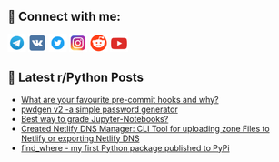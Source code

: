 ## 🔎 Connect with me:
[<img src="https://github.com/bullbesh/bullbesh/blob/main/images/Telegram.png" width="32" height="32" />](https://t.me/bullbesh)
[<img src="https://github.com/bullbesh/bullbesh/blob/main/images/VK.png" width="32" height="32" />](https://vk.com/bullbesh)
[<img src="https://github.com/bullbesh/bullbesh/blob/main/images/Twitter.png" width="32" height="32" />](https://twitter.com/bullbesh1)
[<img src="https://github.com/bullbesh/bullbesh/blob/main/images/Instagram.png" width="32" height="32" />](https://www.instagram.com/bullbesh)
[<img src="https://github.com/bullbesh/bullbesh/blob/main/images/Reddit.png" width="32" height="32" />](https://www.reddit.com/user/bullbesh)
[<img src="https://github.com/bullbesh/bullbesh/blob/main/images/YouTube.png" width="32" height="32" />](https://www.youtube.com/channel/UCtfjRs6uzgq5mfm8S06WTcg)

## 📕 Latest r/Python Posts
<!-- BLOG-POST-LIST:START -->
- [What are your favourite pre-commit hooks and why?](https://www.reddit.com/r/Python/comments/1cc9wtr/what_are_your_favourite_precommit_hooks_and_why/)
- [pwdgen v2 -a simple password generator](https://www.reddit.com/r/Python/comments/1cc300n/pwdgen_v2_a_simple_password_generator/)
- [Best way to grade Jupyter-Notebooks?](https://www.reddit.com/r/Python/comments/1cbxubs/best_way_to_grade_jupyternotebooks/)
- [Created Netlify DNS Manager: CLI Tool for uploading zone Files to Netlify or exporting Netlify DNS](https://www.reddit.com/r/Python/comments/1cbuape/created_netlify_dns_manager_cli_tool_for/)
- [find_where - my first Python package published to PyPi](https://www.reddit.com/r/Python/comments/1cbr1fz/find_where_my_first_python_package_published_to/)
<!-- BLOG-POST-LIST:END -->
